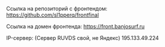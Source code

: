 Ссылка на репозиторий с фронтендом: https://github.com/sl1pperq/frontfinal

Ссылка на домен фронтенда: https://front.banjosurf.ru

IP-сервер: (Сервер RUVDS свой, не Яндекс) 195.133.49.224



